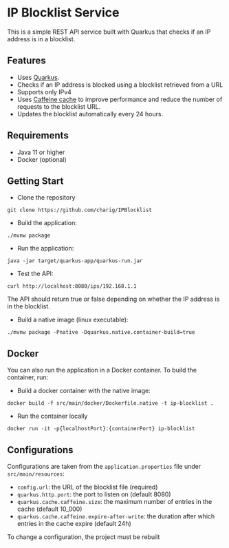 # IP Blocklist Service

This is a simple REST API service built with Quarkus that checks if an IP address is in a blocklist.

## Features
* Uses [Quarkus](https://quarkus.io/). 
* Checks if an IP address is blocked using a blocklist retrieved from a URL
* Supports only IPv4
* Uses [Caffeine cache](https://github.com/ben-manes/caffeine) to improve performance and reduce the number of requests to the blocklist URL.
* Updates the blocklist automatically every 24 hours.

## Requirements
* Java 11 or higher
* Docker (optional)

## Getting Start
* Clone the repository
```
git clone https://github.com/charig/IPBlocklist
```

* Build the application: 
```
./mvnw package
```

* Run the application: 
```
java -jar target/quarkus-app/quarkus-run.jar
```

* Test the API:
```
curl http://localhost:8080/ips/192.168.1.1
```
The API should return true or false depending on whether the IP address is in the blocklist.

* Build a native image (linux executable):
```
./mvnw package -Pnative -Dquarkus.native.container-build=true
```

## Docker
You can also run the application in a Docker container. To build the container, run:

* Build a docker container with the native image:
```
docker build -f src/main/docker/Dockerfile.native -t ip-blocklist .
```

* Run the container locally
```
docker run -it -p{localhostPort}:{containerPort} ip-blocklist
```

## Configurations
Configurations are taken from the `application.properties` file under `src/main/resources`:
* `config.url`: the URL of the blocklist file (required)
* `quarkus.http.port`: the port to listen on (default 8080)
* `quarkus.cache.caffeine.size`: the maximum number of entries in the cache (default 10_000)
* `quarkus.cache.caffeine.expire-after-write`: the duration after which entries in the cache expire (default 24h)

To change a configuration, the project must be rebuilt
